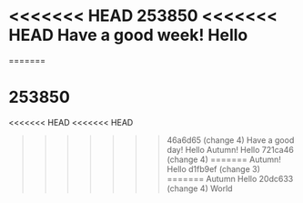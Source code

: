 <<<<<<< HEAD
253850
<<<<<<< HEAD
Have a good week! Hello
=======
=======
# 253850
<<<<<<< HEAD
<<<<<<< HEAD
>>>>>>> 46a6d65 (change 4)
Have a good day! Hello
Autumn! Hello
>>>>>>> 721ca46 (change 4)
=======
Autumn! Hello
>>>>>>> d1fb9ef (change 3)
=======
Autumn Hello
>>>>>>> 20dc633 (change 4)
World
